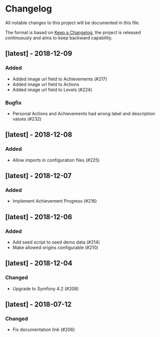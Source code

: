 # Changelog
All notable changes to this project will be documented in this file.

The format is based on [Keep a Changelog](https://keepachangelog.com/en/1.0.0/),
the project is released continuously and aims to keep backward capability.

## [latest] - 2018-12-09
### Added
- Added image url field to Achievements (#217)
- Added image url field to Actions
- Added image url field to Levels (#224)

### Bugfix
- Personal Actions and Achievements had wrong label and description values (#232)

## [latest] - 2018-12-08
### Added
- Allow imports in configuration files (#225)

## [latest] - 2018-12-07
### Added
-  Implement Achievement Progress (#216)

## [latest] - 2018-12-06
### Added
- Add seed script to seed demo data (#214)
- Make allowed origins configurable (#210)

## [latest] - 2018-12-04
### Changed
- Upgrade to Symfony 4.2 (#208)

## [latest] - 2018-07-12
### Changed
- Fix documentation link (#206)


